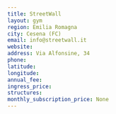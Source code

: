 ```yaml
---
title: StreetWall
layout: gym
region: Emilia Romagna
city: Cesena (FC)
email: info@streetwall.it
website: 
address: Via Alfonsine, 34
phone: 
latitude: 
longitude: 
annual_fee: 
ingress_price: 
structures: 
monthly_subscription_price: None
---
```


